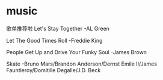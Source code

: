 # music

歌单推荐啦
Let's Stay Together -AL Green

Let The Good Times Roll -Freddie King

People Get Up and Drive Your Funky Soul -James Brown

Skate -Bruno Mars/Brandon Anderson/Dernst Emile II/James Fauntleroy/Domitille Degalle/J.D. Beck

